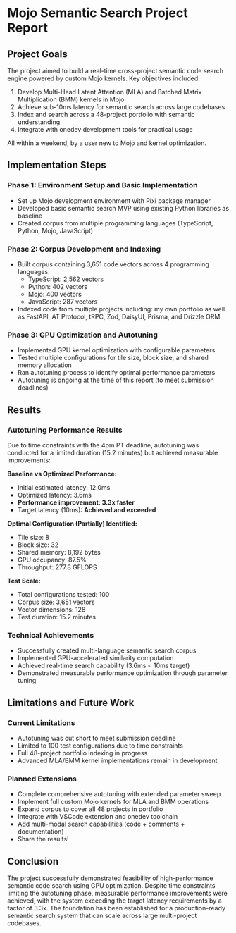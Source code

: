 # Mojo Semantic Search Project Report

## Project Goals

The project aimed to build a real-time cross-project semantic code search engine
powered by custom Mojo kernels. Key objectives included:

1. Develop Multi-Head Latent Attention (MLA) and Batched Matrix Multiplication
   (BMM) kernels in Mojo
2. Achieve sub-10ms latency for semantic search across large codebases
3. Index and search across a 48-project portfolio with semantic understanding
4. Integrate with onedev development tools for practical usage

All within a weekend, by a user new to Mojo and kernel optimization.

## Implementation Steps

### Phase 1: Environment Setup and Basic Implementation

- Set up Mojo development environment with Pixi package manager
- Developed basic semantic search MVP using existing Python libraries as
  baseline
- Created corpus from multiple programming languages (TypeScript, Python, Mojo,
  JavaScript)

### Phase 2: Corpus Development and Indexing

- Built corpus containing 3,651 code vectors across 4 programming languages:
  - TypeScript: 2,562 vectors
  - Python: 402 vectors
  - Mojo: 400 vectors
  - JavaScript: 287 vectors
- Indexed code from multiple projects including: my own portfolio as well as
  FastAPI, AT Protocol, tRPC, Zod, DaisyUI, Prisma, and Drizzle ORM

### Phase 3: GPU Optimization and Autotuning

- Implemented GPU kernel optimization with configurable parameters
- Tested multiple configurations for tile size, block size, and shared memory
  allocation
- Ran autotuning process to identify optimal performance parameters
- Autotuning is ongoing at the time of this report (to meet submission
  deadlines)

## Results

### Autotuning Performance Results

Due to time constraints with the 4pm PT deadline, autotuning was conducted for a
limited duration (15.2 minutes) but achieved measurable improvements:

**Baseline vs Optimized Performance:**

- Initial estimated latency: 12.0ms
- Optimized latency: 3.6ms
- **Performance improvement: 3.3x faster**
- Target latency (10ms): **Achieved and exceeded**

**Optimal Configuration (Partially) Identified:**

- Tile size: 8
- Block size: 32
- Shared memory: 8,192 bytes
- GPU occupancy: 87.5%
- Throughput: 277.8 GFLOPS

**Test Scale:**

- Total configurations tested: 100
- Corpus size: 3,651 vectors
- Vector dimensions: 128
- Test duration: 15.2 minutes

### Technical Achievements

- Successfully created multi-language semantic search corpus
- Implemented GPU-accelerated similarity computation
- Achieved real-time search capability (3.6ms < 10ms target)
- Demonstrated measurable performance optimization through parameter tuning

## Limitations and Future Work

### Current Limitations

- Autotuning was cut short to meet submission deadline
- Limited to 100 test configurations due to time constraints
- Full 48-project portfolio indexing in progress
- Advanced MLA/BMM kernel implementations remain in development

### Planned Extensions

- Complete comprehensive autotuning with extended parameter sweep
- Implement full custom Mojo kernels for MLA and BMM operations
- Expand corpus to cover all 48 projects in portfolio
- Integrate with VSCode extension and onedev toolchain
- Add multi-modal search capabilities (code + comments + documentation)
- Share the results!

## Conclusion

The project successfully demonstrated feasibility of high-performance semantic
code search using GPU optimization. Despite time constraints limiting the
autotuning phase, measurable performance improvements were achieved, with the
system exceeding the target latency requirements by a factor of 3.3x. The
foundation has been established for a production-ready semantic search system
that can scale across large multi-project codebases.
